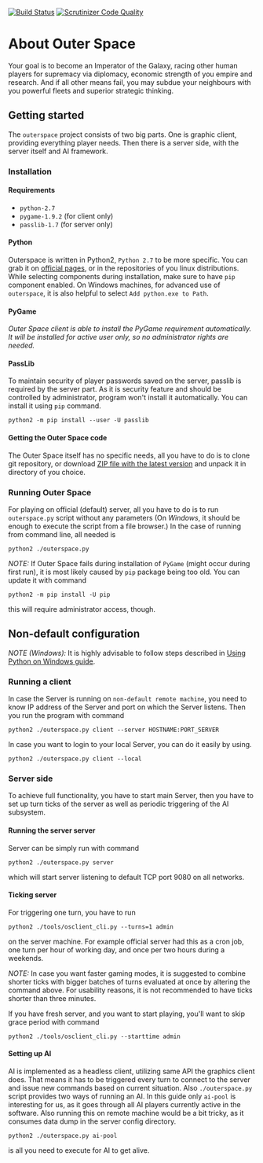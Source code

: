 [![Build Status](https://travis-ci.com/ospaceteam/outerspace.svg?branch=master)](https://travis-ci.com/ospaceteam/outerspace)
[![Scrutinizer Code Quality](https://scrutinizer-ci.com/g/ospaceteam/outerspace/badges/quality-score.png?b=master)](https://scrutinizer-ci.com/g/ospaceteam/outerspace/issues/master)

# About Outer Space

Your goal is to become an Imperator of the Galaxy, racing other human players for supremacy via diplomacy, economic strength of you empire and research. And if all other means fail, you may subdue your neighbours with you powerful fleets and superior strategic thinking.

## Getting started
The ```outerspace``` project consists of two big parts. One is graphic client, providing everything player needs. Then there is a server side, with the server itself and AI framework.

### Installation
#### Requirements
* ```python-2.7```
* ```pygame-1.9.2``` (for client only)
* ```passlib-1.7``` (for server only)

#### Python
Outerspace is written in Python2, ```Python 2.7``` to be more specific. You can grab it on [official pages](https://www.python.org/downloads/release/python-2713/), or in the repositories of you linux distributions. While selecting components during installation, make sure to have ```pip``` component enabled. On Windows machines, for advanced use of ```outerspace```, it is also helpful to select ```Add python.exe to Path```.

#### PyGame
*Outer Space client is able to install the PyGame requirement automatically. It will be installed  for active user only, so no administrator rights are needed.*

#### PassLib
To maintain security of player passwords saved on the server, passlib is required by the server part. As it is security feature and should be controlled by administrator, program won't install it automatically. You can install it using ```pip``` command.

```
python2 -m pip install --user -U passlib
```

#### Getting the Outer Space code
The Outer Space itself has no specific needs, all you have to do is to clone git repository, or download [ZIP file with the latest version](https://github.com/ospaceteam/outerspace/releases/latest) and unpack it in directory of you choice.

### Running Outer Space

For playing on official (default) server, all you have to do is to run ```outerspace.py``` script without any parameters (On *Windows*, it should be enough to execute the script from a file browser.) In the case of running from command line, all needed is

```
python2 ./outerspace.py
```

*NOTE:* If Outer Space fails during installation of ```PyGame``` (might occur during first run), it is most likely caused by ```pip``` package being too old. You can update it with command

```
python2 -m pip install -U pip
```
this will require administrator access, though.

## Non-default configuration

*NOTE (Windows):* It is highly advisable to follow steps described in [Using Python on Windows guide](https://docs.python.org/2.7/using/windows.html).

### Running a client
In case the Server is running on ```non-default remote machine```, you need to know IP address of the Server and port on which the Server listens. Then you run the program with command

```
python2 ./outerspace.py client --server HOSTNAME:PORT_SERVER
```

In case you want to login to your local Server, you can do it easily by using.

```
python2 ./outerspace.py client --local
```

### Server side
To achieve full functionality, you have to start main Server, then you have to set up turn ticks of the server as well as periodic triggering of the AI subsystem.

#### Running the server server
Server can be simply run with command

```
python2 ./outerspace.py server
```
which will start server listening to default TCP port 9080 on all networks.


#### Ticking server
For triggering one turn, you have to run
```
python2 ./tools/osclient_cli.py --turns=1 admin
```
on the server machine. For example official server had this as a cron job, one turn per hour of working day, and once per two hours during a weekends.

*NOTE:* In case you want faster gaming modes, it is suggested to combine shorter ticks with bigger batches of turns evaluated at once by altering the command above. For usability reasons, it is not recommended to have ticks shorter than three minutes.

If you have fresh server, and you want to start playing, you'll want to skip grace period with command
```
python2 ./tools/osclient_cli.py --starttime admin
```

#### Setting up AI
AI is implemented as a headless client, utilizing same API the graphics client does. That means it has to be triggered every turn to connect to the server and issue new commands based on current situation. Also ```./outerspace.py``` script provides two ways of running an AI. In this guide only ```ai-pool``` is interesting for us, as it goes through all AI players currently active in the software. Also running this on remote machine would be a bit tricky, as it consumes data dump in the server config directory.

```
python2 ./outerspace.py ai-pool
```

is all you need to execute for AI to get alive.


